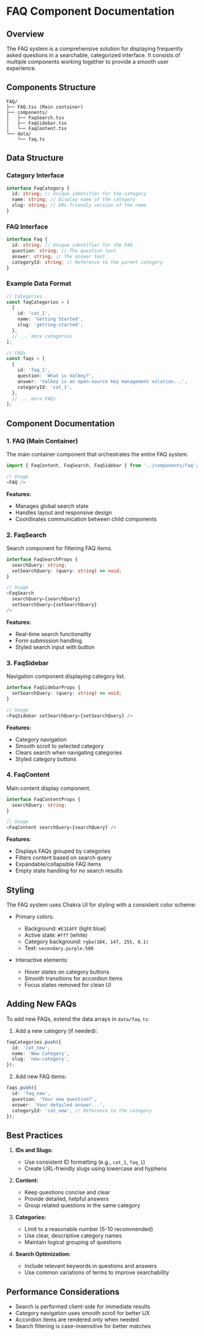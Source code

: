 # FAQ Component Documentation

## Overview

The FAQ system is a comprehensive solution for displaying frequently asked questions in a searchable, categorized interface. It consists of multiple components working together to provide a smooth user experience.

## Components Structure

```
FAQ/
├── FAQ.tsx (Main container)
├── components/
│   ├── FaqSearch.tsx
│   ├── FaqSidebar.tsx
│   └── FaqContent.tsx
└── data/
    └── faq.ts
```

## Data Structure

### Category Interface

```typescript
interface FaqCategory {
  id: string; // Unique identifier for the category
  name: string; // Display name of the category
  slug: string; // URL-friendly version of the name
}
```

### FAQ Interface

```typescript
interface Faq {
  id: string; // Unique identifier for the FAQ
  question: string; // The question text
  answer: string; // The answer text
  categoryId: string; // Reference to the parent category
}
```

### Example Data Format

```typescript
// Categories
const faqCategories = [
  {
    id: 'cat_1',
    name: 'Getting Started',
    slug: 'getting-started',
  },
  // ... more categories
];

// FAQs
const faqs = [
  {
    id: 'faq_1',
    question: 'What is Valkey?',
    answer: 'Valkey is an open-source key management solution...',
    categoryId: 'cat_1',
  },
  // ... more FAQs
];
```

## Component Documentation

### 1. FAQ (Main Container)

The main container component that orchestrates the entire FAQ system.

```typescript
import { FaqContent, FaqSearch, FaqSidebar } from '../components/faq';

// Usage
<FAQ />
```

**Features:**

- Manages global search state
- Handles layout and responsive design
- Coordinates communication between child components

### 2. FaqSearch

Search component for filtering FAQ items.

```typescript
interface FaqSearchProps {
  searchQuery: string;
  setSearchQuery: (query: string) => void;
}

// Usage
<FaqSearch
  searchQuery={searchQuery}
  setSearchQuery={setSearchQuery}
/>
```

**Features:**

- Real-time search functionality
- Form submission handling
- Styled search input with button

### 3. FaqSidebar

Navigation component displaying category list.

```typescript
interface FaqSidebarProps {
  setSearchQuery: (query: string) => void;
}

// Usage
<FaqSidebar setSearchQuery={setSearchQuery} />
```

**Features:**

- Category navigation
- Smooth scroll to selected category
- Clears search when navigating categories
- Styled category buttons

### 4. FaqContent

Main content display component.

```typescript
interface FaqContentProps {
  searchQuery: string;
}

// Usage
<FaqContent searchQuery={searchQuery} />
```

**Features:**

- Displays FAQs grouped by categories
- Filters content based on search query
- Expandable/collapsible FAQ items
- Empty state handling for no search results

## Styling

The FAQ system uses Chakra UI for styling with a consistent color scheme:

- Primary colors:

  - Background: `#E1EAFF` (light blue)
  - Active state: `#fff` (white)
  - Category background: `rgba(104, 147, 255, 0.1)`
  - Text: `secondary.purple.500`

- Interactive elements:
  - Hover states on category buttons
  - Smooth transitions for accordion items
  - Focus states removed for clean UI

## Adding New FAQs

To add new FAQs, extend the data arrays in `data/faq.ts`:

1. Add a new category (if needed):

```typescript
faqCategories.push({
  id: 'cat_new',
  name: 'New Category',
  slug: 'new-category',
});
```

2. Add new FAQ items:

```typescript
faqs.push({
  id: 'faq_new',
  question: 'Your new question?',
  answer: 'Your detailed answer...',
  categoryId: 'cat_new', // Reference to the category
});
```

## Best Practices

1. **IDs and Slugs:**

   - Use consistent ID formatting (e.g., `cat_1`, `faq_1`)
   - Create URL-friendly slugs using lowercase and hyphens

2. **Content:**

   - Keep questions concise and clear
   - Provide detailed, helpful answers
   - Group related questions in the same category

3. **Categories:**

   - Limit to a reasonable number (5-10 recommended)
   - Use clear, descriptive category names
   - Maintain logical grouping of questions

4. **Search Optimization:**
   - Include relevant keywords in questions and answers
   - Use common variations of terms to improve searchability

## Performance Considerations

- Search is performed client-side for immediate results
- Category navigation uses smooth scroll for better UX
- Accordion items are rendered only when needed
- Search filtering is case-insensitive for better matches
